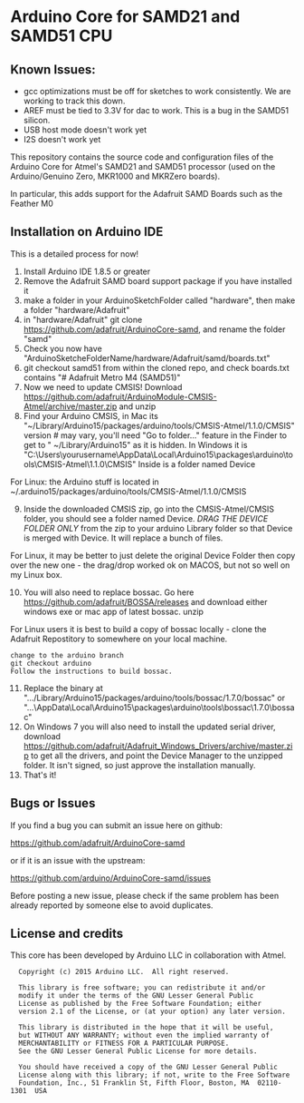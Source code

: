 # Arduino Core for SAMD21 and SAMD51 CPU

## Known Issues:
* gcc optimizations must be off for sketches to work consistently. We are working to track this down.
* AREF must be tied to 3.3V for dac to work. This is a bug in the SAMD51 silicon.
* USB host mode doesn't work yet
* I2S doesn't work yet

This repository contains the source code and configuration files of the Arduino Core
for Atmel's SAMD21 and SAMD51 processor (used on the Arduino/Genuino Zero, MKR1000 and MKRZero boards).

In particular, this adds support for the Adafruit SAMD Boards such as the Feather M0

## Installation on Arduino IDE

This is a detailed process for now!

1. Install Arduino IDE 1.8.5 or greater
2. Remove the Adafruit SAMD board support package if you have installed it
3. make a folder in your ArduinoSketchFolder called "hardware", then make a folder "hardware/Adafruit"
4. in "hardware/Adafruit" git clone https://github.com/adafruit/ArduinoCore-samd, and rename the folder "samd"
5. Check you now have "ArduinoSketcheFolderName/hardware/Adafruit/samd/boards.txt"
6. git checkout samd51 from within the cloned repo, and check boards.txt contains "# Adafruit Metro M4 (SAMD51)"
7. Now we need to update CMSIS! Download https://github.com/adafruit/ArduinoModule-CMSIS-Atmel/archive/master.zip and unzip
8. Find your Arduino CMSIS, in Mac its "~/Library/Arduino15/packages/arduino/tools/CMSIS-Atmel/1.1.0/CMSIS" version # may vary, you'll need "Go to folder..." feature in the Finder to get to " ~/Library/Arduino15" as it is hidden. In Windows it is "C:\Users\yourusername\AppData\Local\Arduino15\packages\arduino\tools\CMSIS-Atmel\1.1.0\CMSIS" Inside is a folder named Device

For Linux: the Arduino stuff is located in ~/.arduino15/packages/arduino/tools/CMSIS-Atmel/1.1.0/CMSIS

9. Inside the downloaded CMSIS zip, go into the CMSIS-Atmel/CMSIS folder, you should see a folder named Device. *DRAG THE DEVICE FOLDER ONLY* from the zip to your arduino Library folder so that Device is merged with Device. It will replace a bunch of files.

For Linux, it may be better to just delete the original Device Folder then copy over the new one - the drag/drop worked ok on MACOS, but not so well on my Linux box.  

10. You will also need to replace bossac. Go here https://github.com/adafruit/BOSSA/releases and download either windows exe or mac app of latest bossac. unzip

For Linux users it is best to build a copy of bossac locally - 
clone the Adafruit Repostitory to somewhere on your local machine.
```git clone https://github.com/adafruit/BOSSA.git
change to the arduino branch
git checkout arduino
Follow the instructions to build bossac.
```
11. Replace the binary at ".../Library/Arduino15/packages/arduino/tools/bossac/1.7.0/bossac" or "...\AppData\Local\Arduino15\packages\arduino\tools\bossac\1.7.0\bossac"
12. On Windows 7 you will also need to install the updated serial driver, download https://github.com/adafruit/Adafruit_Windows_Drivers/archive/master.zip to get all the drivers, and point the Device Manager to the unzipped folder. It isn't signed, so just approve the installation manually.
13. That's it!

## Bugs or Issues

If you find a bug you can submit an issue here on github:

https://github.com/adafruit/ArduinoCore-samd

or if it is an issue with the upstream:

https://github.com/arduino/ArduinoCore-samd/issues

Before posting a new issue, please check if the same problem has been already reported by someone else
to avoid duplicates.

## License and credits

This core has been developed by Arduino LLC in collaboration with Atmel.

```
  Copyright (c) 2015 Arduino LLC.  All right reserved.

  This library is free software; you can redistribute it and/or
  modify it under the terms of the GNU Lesser General Public
  License as published by the Free Software Foundation; either
  version 2.1 of the License, or (at your option) any later version.

  This library is distributed in the hope that it will be useful,
  but WITHOUT ANY WARRANTY; without even the implied warranty of
  MERCHANTABILITY or FITNESS FOR A PARTICULAR PURPOSE.
  See the GNU Lesser General Public License for more details.

  You should have received a copy of the GNU Lesser General Public
  License along with this library; if not, write to the Free Software
  Foundation, Inc., 51 Franklin St, Fifth Floor, Boston, MA  02110-1301  USA
```
